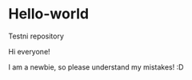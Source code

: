 # Hello-world
Testni repository


Hi everyone!

I am a newbie, so please understand my mistakes! :D
